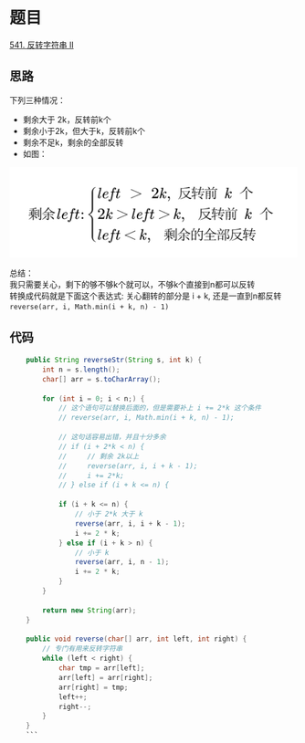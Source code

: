 # 题目
[541. 反转字符串 II](https://leetcode-cn.com/problems/reverse-string-ii/)

## 思路
下列三种情况：
- 剩余大于 2k，反转前k个
- 剩余小于2k，但大于k，反转前k个
- 剩余不足k，剩余的全部反转
- 如图：

![情况划分](https://github.com/Wanjixuan/leetcode/blob/main/Pic/Question/541-1.png)

总结：<br/>
我只需要关心，剩下的够不够k个就可以，不够k个直接到n都可以反转 <br/>
转换成代码就是下面这个表达式: 关心翻转的部分是 i + k, 还是一直到n都反转 <br/>
`reverse(arr, i, Math.min(i + k, n) - 1)`


## 代码

```java
    public String reverseStr(String s, int k) {
        int n = s.length();
        char[] arr = s.toCharArray();

        for (int i = 0; i < n;) {
            // 这个语句可以替换后面的，但是需要补上 i += 2*k 这个条件
            // reverse(arr, i, Math.min(i + k, n) - 1);
            
            // 这句话容易出错，并且十分多余
            // if (i + 2*k < n) {
            //     // 剩余 2k以上
            //     reverse(arr, i, i + k - 1);
            //     i += 2*k;
            // } else if (i + k <= n) {
            
            if (i + k <= n) {
                // 小于 2*k 大于 k
                reverse(arr, i, i + k - 1);
                i += 2 * k;
            } else if (i + k > n) {
                // 小于 k
                reverse(arr, i, n - 1);
                i += 2 * k;
            }
        }

        return new String(arr);
    }

    public void reverse(char[] arr, int left, int right) {
        // 专门有用来反转字符串
        while (left < right) {
            char tmp = arr[left];
            arr[left] = arr[right];
            arr[right] = tmp;
            left++;
            right--;
        }
    }
    ```
